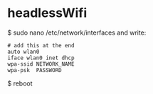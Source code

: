 # headlessWifi

$ sudo nano /etc/network/interfaces and write:

```
# add this at the end
auto wlan0
iface wlan0 inet dhcp 
wpa-ssid NETWORK_NAME
wpa-psk  PASSWORD
```

$ reboot
